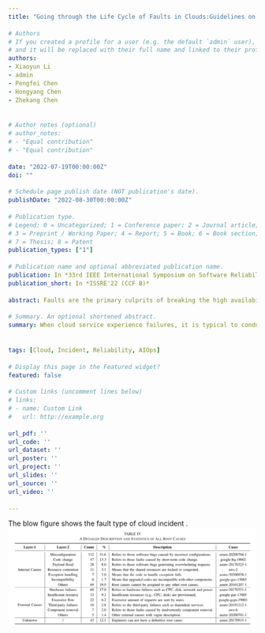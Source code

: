```yaml
---
title: "Going through the Life Cycle of Faults in Clouds:Guidelines on Fault Handling"

# Authors
# If you created a profile for a user (e.g. the default `admin` user), write the username (folder name) here 
# and it will be replaced with their full name and linked to their profile.
authors:
- Xiaoyun Li
- admin
- Pengfei Chen
- Hongyang Chen
- Zhekang Chen


# Author notes (optional)
# author_notes:
# - "Equal contribution"
# - "Equal contribution"

date: "2022-07-19T00:00:00Z"
doi: ""

# Schedule page publish date (NOT publication's date).
publishDate: "2022-08-30T00:00:00Z"

# Publication type.
# Legend: 0 = Uncategorized; 1 = Conference paper; 2 = Journal article;
# 3 = Preprint / Working Paper; 4 = Report; 5 = Book; 6 = Book section;
# 7 = Thesis; 8 = Patent
publication_types: ["1"]

# Publication name and optional abbreviated publication name.
publication: In *33rd IEEE International Symposium on Software Reliability Engineering (CCF B)*
publication_short: In *ISSRE'22 (CCF B)*

abstract: Faults are the primary culprits of breaking the high availability of cloud systems, even leading to costly outages. As the scale and complexity of clouds increase, it becomes extraordinarily difficult to understand, detect and diagnose faults. During outages, engineers record the detailed information of the whole life cycle of faults (i.e., fault occurrence, fault detection, fault identification, and fault mitigation) in the form of post-mortems. In this paper, we conduct a quantitative and qualitative study on 354 public post-mortems collected in three popular large-scale clouds, 97.7% of which spans from 2015 to 2021. By reviewing and analyzing post-mortems, we go through the life cycle of faults in clouds and obtain 10 major findings. Based on these findings, we further reach a series of actionable guidelines for better fault handling. 

# Summary. An optional shortened abstract.
summary: When cloud service experience failures, it is typical to conduct a "post-mortem" analysis after its recovery to understand what went wrong, what went right, and how the team could do better in the future. When those failures are public-facing, it is common for some portion of those post-mortem analyses to be made publicly available. The paper describes an analysis of 354 publicly visible post-mortem analyses for three popular three popular large-scale clouds. Based on these findings, the authors have suggested some guidelines on fault handling using chaos engineering, observability, and intelligent operations considerations.


tags: [Cloud, Incident, Reliability, AIOps]

# Display this page in the Featured widget?
featured: false

# Custom links (uncomment lines below)
# links:
# - name: Custom Link
#   url: http://example.org

url_pdf: ''
url_code: ''
url_dataset: ''
url_poster: ''
url_project: ''
url_slides: ''
url_source: ''
url_video: ''

---
```

The blow figure shows the fault type of cloud incident .
![indecident type](./incident.jpg)
